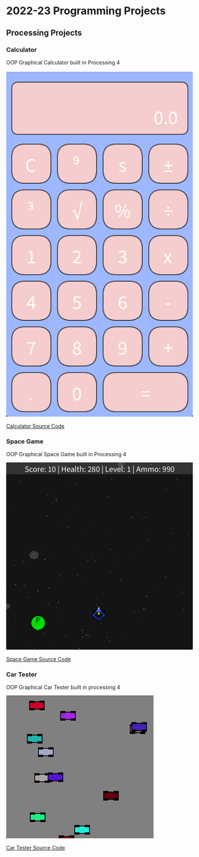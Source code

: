 # 2022-23 Programming Projects

## Processing Projects

### Calculator

OOP Graphical Calculator built in Processing 4

![Running Calculator](https://github.com/andrewhopkins9/programingportfolio/blob/main/images/calc.png)

[Calculator Source Code](https://github.com/andrewhopkins9/programingportfolio/tree/main/src/calc)

### Space Game

OOP Graphical Space Game built in Processing 4

![Running Game](https://raw.githubusercontent.com/andrewhopkins9/programingportfolio/main/images/SpaceGame.png)

[Space Game Source Code](https://github.com/andrewhopkins9/programingportfolio/tree/main/src/SpaceGame)

### Car Tester

OOP Graphical Car Tester built in processing 4

![Running Game](https://github.com/andrewhopkins9/programingportfolio/blob/main/images/CarTester.png)

[Car Tester Source Code](https://github.com/andrewhopkins9/programingportfolio/tree/main/src/CarTester)
